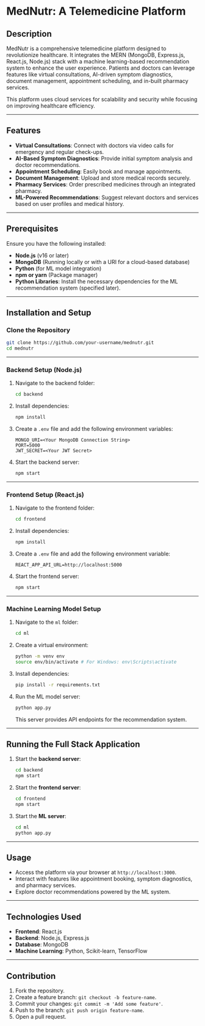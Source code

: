 # MedNutr: A Telemedicine Platform

## Description

MedNutr is a comprehensive telemedicine platform designed to revolutionize healthcare. It integrates the MERN (MongoDB, Express.js, React.js, Node.js) stack with a machine learning-based recommendation system to enhance the user experience. Patients and doctors can leverage features like virtual consultations, AI-driven symptom diagnostics, document management, appointment scheduling, and in-built pharmacy services. 

This platform uses cloud services for scalability and security while focusing on improving healthcare efficiency.

---

## Features

- **Virtual Consultations**: Connect with doctors via video calls for emergency and regular check-ups.
- **AI-Based Symptom Diagnostics**: Provide initial symptom analysis and doctor recommendations.
- **Appointment Scheduling**: Easily book and manage appointments.
- **Document Management**: Upload and store medical records securely.
- **Pharmacy Services**: Order prescribed medicines through an integrated pharmacy.
- **ML-Powered Recommendations**: Suggest relevant doctors and services based on user profiles and medical history.

---

## Prerequisites

Ensure you have the following installed:

- **Node.js** (v16 or later)
- **MongoDB** (Running locally or with a URI for a cloud-based database)
- **Python** (for ML model integration)
- **npm or yarn** (Package manager)
- **Python Libraries**: Install the necessary dependencies for the ML recommendation system (specified later).

---

## Installation and Setup

### Clone the Repository

```bash
git clone https://github.com/your-username/mednutr.git
cd mednutr
```

---

### Backend Setup (Node.js)

1. Navigate to the backend folder:
   ```bash
   cd backend
   ```

2. Install dependencies:
   ```bash
   npm install
   ```

3. Create a `.env` file and add the following environment variables:
   ```env
   MONGO_URI=<Your MongoDB Connection String>
   PORT=5000
   JWT_SECRET=<Your JWT Secret>
   ```

4. Start the backend server:
   ```bash
   npm start
   ```

---

### Frontend Setup (React.js)

1. Navigate to the frontend folder:
   ```bash
   cd frontend
   ```

2. Install dependencies:
   ```bash
   npm install
   ```

3. Create a `.env` file and add the following environment variable:
   ```env
   REACT_APP_API_URL=http://localhost:5000
   ```

4. Start the frontend server:
   ```bash
   npm start
   ```

---

### Machine Learning Model Setup

1. Navigate to the `ml` folder:
   ```bash
   cd ml
   ```

2. Create a virtual environment:
   ```bash
   python -m venv env
   source env/bin/activate # For Windows: env\Scripts\activate
   ```

3. Install dependencies:
   ```bash
   pip install -r requirements.txt
   ```

4. Run the ML model server:
   ```bash
   python app.py
   ```

   This server provides API endpoints for the recommendation system.

---

## Running the Full Stack Application

1. Start the **backend server**:
   ```bash
   cd backend
   npm start
   ```

2. Start the **frontend server**:
   ```bash
   cd frontend
   npm start
   ```

3. Start the **ML server**:
   ```bash
   cd ml
   python app.py
   ```

---

## Usage

- Access the platform via your browser at `http://localhost:3000`.
- Interact with features like appointment booking, symptom diagnostics, and pharmacy services.
- Explore doctor recommendations powered by the ML system.

---

## Technologies Used

- **Frontend**: React.js
- **Backend**: Node.js, Express.js
- **Database**: MongoDB
- **Machine Learning**: Python, Scikit-learn, TensorFlow

---

## Contribution

1. Fork the repository.
2. Create a feature branch: `git checkout -b feature-name`.
3. Commit your changes: `git commit -m 'Add some feature'`.
4. Push to the branch: `git push origin feature-name`.
5. Open a pull request.

